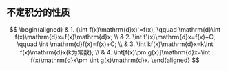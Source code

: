 ## 不定积分的性质

$$
\begin{aligned}
	& 1. (\int f(x)\mathrm{d}x)'=f(x), \qquad \mathrm{d}\int f(x)\mathrm{d}x=f(x)\mathrm{d}x; \\
	& 2. \int f'(x)\mathrm{d}x=f(x)+C, \qquad \int \mathrm{d}f(x)=f(x)+C; \\
	& 3. \int kf(x)\mathrm{d}x=k\int f(x)\mathrm{d}x(k为常数); \\
	& 4. \int[f(x)\pm g(x)]\mathrm{d}x=\int f(x)\mathrm{d}x\pm \int g(x)\mathrm{d}x.
\end{aligned}
$$
